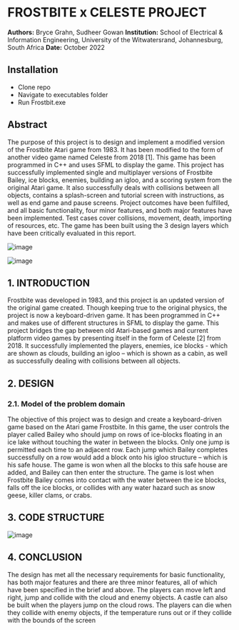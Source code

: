 # FROSTBITE x CELESTE PROJECT

**Authors:** Bryce Grahn, Sudheer Gowan
**Institution:** School of Electrical & Information Engineering, University of the Witwatersrand, Johannesburg, South Africa
**Date:** October 2022

## Installation
- Clone repo
- Navigate to executables folder
- Run Frostbit.exe

## Abstract
The purpose of this project is to design and implement a modified version of the Frostbite Atari game from 1983. It has been modified to the form of another video game named Celeste from 2018 [1]. This game has been programmed in C++ and uses SFML to display the game. This project has successfully implemented single and multiplayer versions of Frostbite Bailey, ice blocks, enemies, building an igloo, and a scoring system from the original Atari game. It also successfully deals with collisions between all objects, contains a splash-screen and tutorial screen with instructions, as well as end game and pause screens. Project outcomes have been fulfilled, and all basic functionality, four minor features, and both major features have been implemented. Test cases cover collisions, movement, death, importing of resources, etc. The game has been built using the 3 design layers which have been critically evaluated in this report.

![image](https://github.com/bcgrahn/celeste/assets/99645139/9f0e4658-1a4e-4e82-a7cb-2bbefec56136)

![image](https://github.com/bcgrahn/celeste/assets/99645139/3534f31e-8203-4289-9a04-ba9c938464a5)


## 1. INTRODUCTION
Frostbite was developed in 1983, and this project is an updated version of the original game created. Though keeping true to the original physics, the project is now a keyboard-driven game. It has been programmed in C++ and makes use of different structures in SFML to display the game. This project bridges the gap between old Atari-based games and current platform video games by presenting itself in the form of Celeste [2] from 2018. It successfully implemented the players, enemies, ice blocks - which are shown as clouds, building an igloo – which is shown as a cabin, as well as successfully dealing with collisions between all objects.

## 2. DESIGN
### 2.1. Model of the problem domain
The objective of this project was to design and create a keyboard-driven game based on the Atari game Frostbite. In this game, the user controls the player called Bailey who should jump on rows of ice-blocks floating in an ice lake without touching the water in between the blocks. Only one jump is permitted each time to an adjacent row. Each jump which Bailey completes successfully on a row would add a block onto his igloo structure – which is his safe house. The game is won when all the blocks to this safe house are added, and Bailey can then enter the structure. The game is lost when Frostbite Bailey comes into contact with the water between the ice blocks, falls off the ice blocks, or collides with any water hazard such as snow geese, killer clams, or crabs.

## 3. CODE STRUCTURE
![image](https://github.com/bcgrahn/celeste/assets/99645139/a43d7847-021d-4e5e-8730-04ade414296c)

## 4. CONCLUSION
The design has met all the necessary requirements for basic functionality, has both major features and there are three minor features, all of which have been specified in the brief and above. The players can move left and right, jump and collide with the cloud and enemy objects. A castle can also be built when the players jump on the cloud rows. The players can die when they collide with enemy objects, if the temperature runs out or if they collide with the bounds of the screen






